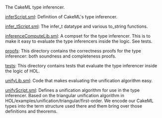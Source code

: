 The CakeML type inferencer.

[inferScript.sml](inferScript.sml):
Definition of CakeML's type inferencer.

[infer_tScript.sml](infer_tScript.sml):
The infer_t datatype and various to_string functions.

[inferenceComputeLib.sml](inferenceComputeLib.sml):
A compset for the type inferencer. This is to make it easy to
evaluate the type inferencers inside the logic. See tests.

[proofs](proofs):
This directory contains the correctness proofs for the type
inferencer: both soundness and completeness proofs.

[tests](tests):
This directory contains tests that evaluate the type inferencer inside
the logic of HOL.

[unifyLib.sml](unifyLib.sml):
Code that makes evaluating the unification algorithm easy.

[unifyScript.sml](unifyScript.sml):
Defines a unification algorithm for use in the type inferencer.
Based on the triangular unification algorithm in
HOL/examples/unification/triangular/first-order.  We encode our
CakeML types into the term structure used there and them bring over
those definitions and theorems.
